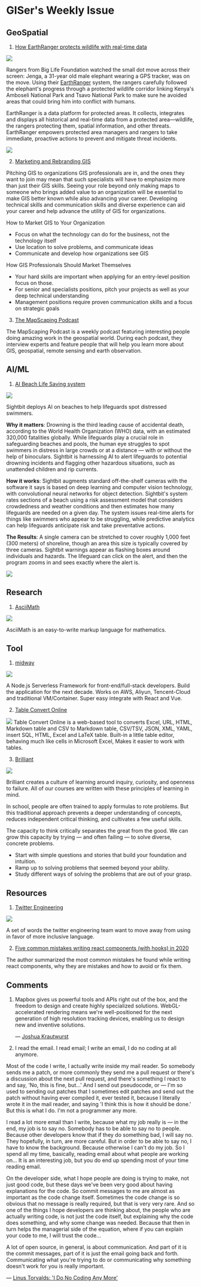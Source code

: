 # GISer's Weekly Issue

## GeoSpatial

1. [How EarthRanger protects wildlife with real-time data](https://blog.mapbox.com/the-elephant-in-the-map-81ac8d429045)

![](https://miro.medium.com/max/1400/0*5TIzAGOFwPGV3UIO)

Rangers from Big Life Foundation watched the small dot move across their screen: Jenga, a 31-year old male elephant wearing a GPS tracker, was on the move. Using their [EarthRanger](https://earthranger.com/) system, the rangers carefully followed the elephant's progress through a protected wildlife corridor linking Kenya's Amboseli National Park and Tsavo National Park to make sure he avoided areas that could bring him into conflict with humans.

EarthRanger is a data platform for protected areas. It collects, integrates and displays all historical and real-time data from a protected area—wildlife, the rangers protecting them, spatial information, and other threats. EarthRanger empowers protected area managers and rangers to take immediate, proactive actions to prevent and mitigate threat incidents.

![](https://miro.medium.com/max/700/1*SgCFb8VyJ3IMWZ89rxhgFg.png)

2. [Marketing and Rebranding GIS](https://www.gislounge.com/marketing-and-rebranding-gis-opportunities-for-gis-professionals/)

Pitching GIS to organizations GIS professionals are in, and the ones they want to join may mean that such specialists will have to emphasize more than just their GIS skills. Seeing your role beyond only making maps to someone who brings added value to an organization will be essential to make GIS better known while also advancing your career. Developing technical skills and communication skills and diverse experience can aid your career and help advance the utility of GIS for organizations.

How to Market GIS to Your Organization

- Focus on what the technology can do for the business, not the technology itself
- Use location to solve problems, and communicate ideas
- Communicate and develop how organizations see GIS

How GIS Professionals Should Market Themselves

- Your hard skills are important when applying for an entry-level position focus on those.
- For senior and specialists positions, pitch your projects as well as your deep technical understanding
- Management positions require proven communication skills and a focus on strategic goals

3. [The MapScaping Podcast](https://mapscaping.com/)

The MapScaping Podcast is a weekly podcast featuring interesting people doing amazing work in the geospatial world. During each podcast, they interview experts and feature people that will help you learn more about GIS, geospatial, remote sensing and earth observation.

## AI/ML

1. [AI Beach Life Saving system](https://venturebeat.com/2020/06/26/sightbit-deploys-ai-on-beaches-to-help-lifeguards-spot-distressed-swimmers/)

![](https://venturebeat.com/wp-content/uploads/2020/06/Gif1.gif?resize=800%2C450&strip=all)

Sightbit deploys AI on beaches to help lifeguards spot distressed swimmers.

**Why it matters**: Drowning is the third leading cause of accidental death, according to the World Health Organization (WHO) data, with an estimated 320,000 fatalities globally. While lifeguards play a crucial role in safeguarding beaches and pools, the human eye struggles to spot swimmers in distress in large crowds or at a distance — with or without the help of binoculars. Sightbit is harnessing AI to alert lifeguards to potential drowning incidents and flagging other hazardous situations, such as unattended children and rip currents.

**How it works**: Sightbit augments standard off-the-shelf cameras with the software it says is based on deep learning and computer vision technology, with convolutional neural networks for object detection. Sightbit's system rates sections of a beach using a risk assessment model that considers crowdedness and weather conditions and then estimates how many lifeguards are needed on a given day. The system issues real-time alerts for things like swimmers who appear to be struggling, while predictive analytics can help lifeguards anticipate risk and take preventative actions.

**The Results**: A single camera can be stretched to cover roughly 1,000 feet (300 meters) of shoreline, though an area this size is typically covered by three cameras. Sightbit warnings appear as flashing boxes around individuals and hazards. The lifeguard can click on the alert, and then the program zooms in and sees exactly where the alert is.

![](https://venturebeat.com/wp-content/uploads/2020/06/Gif2.gif?resize=800%2C450&strip=all)

## Research

1. [AsciiMath](http://asciimath.org/)

![](https://www.wangbase.com/blogimg/asset/201905/bg2019053002.jpg)

AsciiMath is an easy-to-write markup language for mathematics.

## Tool

1. [midway](https://github.com/midwayjs/midway)

![](https://camo.githubusercontent.com/0fbe998fca2095efc6cab9a81462ce2361000810/68747470733a2f2f696d672e616c6963646e2e636f6d2f7466732f544231633175744d755432674b306a535a46765858586e465858612d313432322d3330352e706e67)

A Node.js Serverless Framework for front-end/full-stack developers. Build the application for the next decade. Works on AWS, Aliyun, Tencent-Cloud and traditional VM/Container. Super easy integrate with React and Vue.

2. [Table Convert Online](https://tableconvert.com/)

![](https://tableconvert.com/blog/static/images/introduction/table-output.png)
Table Convert Online is a web-based tool to converts Excel, URL, HTML, Markdown table and CSV to Markdown table, CSV/TSV, JSON, XML, YAML, insert SQL, HTML, Excel and LaTeX table. Built-in a little table editor, behaving much like cells in Microsoft Excel, Makes it easier to work with tables.

3. [Brilliant](https://brilliant.org/)

![](https://uptime.com/media/website_profiles/brilliant.org.png)

Brilliant creates a culture of learning around inquiry, curiosity, and openness to failure. All of our courses are written with these principles of learning in mind.

In school, people are often trained to apply formulas to rote problems. But this traditional approach prevents a deeper understanding of concepts, reduces independent critical thinking, and cultivates a few useful skills.

The capacity to think critically separates the great from the good. We can grow this capacity by trying — and often failing — to solve diverse, concrete problems.

- Start with simple questions and stories that build your foundation and intuition.
- Ramp up to solving problems that seemed beyond your ability.
- Study different ways of solving the problems that are out of your grasp.

## Resources

1. [Twitter Engineering](https://twitter.com/TwitterEng/status/1278733305190342656)

![](https://pbs.twimg.com/media/Eb74mBPU0AAct0s?format=jpg&name=small)

A set of words the twitter engineering team want to move away from using in favor of more inclusive language.

2. [Five common mistakes writing react components (with hooks) in 2020](https://www.lorenzweiss.de/common_mistakes_react_hooks/)

The author summarized the most common mistakes he found while writing react components, why they are mistakes and how to avoid or fix them.

## Comments

1. Mapbox gives us powerful tools and APIs right out of the box, and the freedom to design and create highly specialized solutions. WebGL-accelerated rendering means we're well-positioned for the next generation of high resolution tracking devices, enabling us to design new and inventive solutions.

   — [Joshua Krautwurst](https://blog.mapbox.com/the-elephant-in-the-map-81ac8d429045)

2. I read the email. I read email; I write an email, I do no coding at all anymore.

Most of the code I write, I actually write inside my mail reader. So somebody sends me a patch, or more commonly they send me a pull request or there's a discussion about the next pull request, and there's something I react to and say, 'No, this is fine, but...' And I send out pseudocode, or — I'm so used to sending out patches that I sometimes edit patches and send out the patch without having ever compiled it, ever tested it, because I literally wrote it in the mail reader, and saying 'I think this is how it should be done.' But this is what I do. I'm not a programmer any more.

I read a lot more email than I write, because what my job really is — in the end, my job is to say no. Somebody has to be able to say no to people. Because other developers know that if they do something bad, I will say no. They hopefully, in turn, are more careful. But in order to be able to say no, I have to know the background. Because otherwise I can't do my job. So I spend all my time, basically, reading email about what people are working on... It is an interesting job, but you do end up spending most of your time reading email.

On the developer side, what I hope people are doing is trying to make, not just good code, but these days we've been very good about having explanations for the code. So commit messages to me are almost as important as the code change itself. Sometimes the code change is so obvious that no message is really required, but that is very very rare. And so one of the things I hope developers are thinking about, the people who are actually writing code, is not just the code itself, but explaining why the code does something, and why some change was needed. Because that then in turn helps the managerial side of the equation, where if you can explain your code to me, I will trust the code...

A lot of open source, in general, is about communication. And part of it is the commit messages, part of it is just the email going back and forth. Communicating what you're trying to do or communicating why something doesn't work for you is really important.

— [Linus Torvalds: 'I Do No Coding Any More'](https://linux.slashdot.org/story/20/07/03/2133201/linus-torvalds-i-do-no-coding-any-more)
